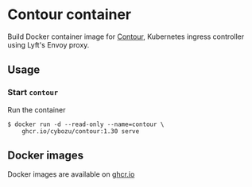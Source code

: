 Contour container
=================

Build Docker container image for [Contour][], Kubernetes ingress controller using Lyft's Envoy proxy.

Usage
-----

### Start `contour`

Run the container

```console
$ docker run -d --read-only --name=contour \
    ghcr.io/cybozu/contour:1.30 serve
```

[Contour]: https://github.com/heptio/contour

Docker images
-------------

Docker images are available on [ghcr.io](https://github.com/cybozu/neco-containers/pkgs/container/contour)
